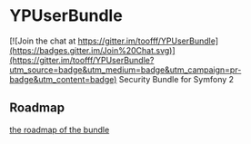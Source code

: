 # YPUserBundle

[![Join the chat at https://gitter.im/toofff/YPUserBundle](https://badges.gitter.im/Join%20Chat.svg)](https://gitter.im/toofff/YPUserBundle?utm_source=badge&utm_medium=badge&utm_campaign=pr-badge&utm_content=badge)
Security Bundle for Symfony 2

## Roadmap
[the roadmap of the bundle](https://github.com/toofff/YPUserBundle/blob/master/ROADMAP.md)
